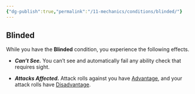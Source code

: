 ```yaml
---
{"dg-publish":true,"permalink":"/11-mechanics/conditions/blinded/"}
---
```



## Blinded

While you have the **Blinded** condition, you experience the following effects.

- **_Can’t See._** You can’t see and automatically fail any ability check that requires sight.

- **_Attacks Affected._** Attack rolls against you have [Advantage](https://www.dndbeyond.com/sources/dnd/free-rules/rules-glossary#Advantage), and your attack rolls have [Disadvantage](https://www.dndbeyond.com/sources/dnd/free-rules/rules-glossary#Disadvantage).


